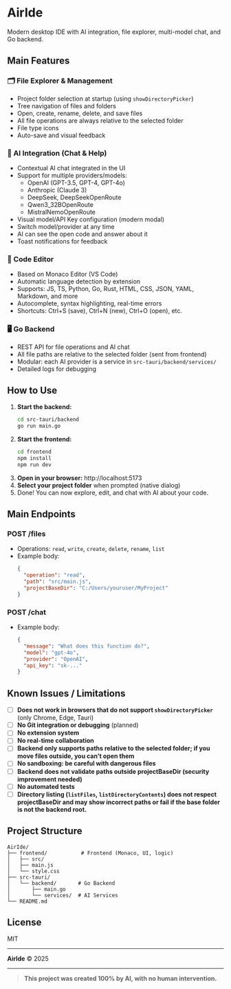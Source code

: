 # AirIde

Modern desktop IDE with AI integration, file explorer, multi-model chat, and Go backend.

## Main Features

### 🗂️ File Explorer & Management
- Project folder selection at startup (using `showDirectoryPicker`)
- Tree navigation of files and folders
- Open, create, rename, delete, and save files
- All file operations are always relative to the selected folder
- File type icons
- Auto-save and visual feedback

### 🧠 AI Integration (Chat & Help)
- Contextual AI chat integrated in the UI
- Support for multiple providers/models:
  - OpenAI (GPT-3.5, GPT-4, GPT-4o)
  - Anthropic (Claude 3)
  - DeepSeek, DeepSeekOpenRoute
  - Qwen3_32BOpenRoute
  - MistralNemoOpenRoute
- Visual model/API Key configuration (modern modal)
- Switch model/provider at any time
- AI can see the open code and answer about it
- Toast notifications for feedback

### 📝 Code Editor
- Based on Monaco Editor (VS Code)
- Automatic language detection by extension
- Supports: JS, TS, Python, Go, Rust, HTML, CSS, JSON, YAML, Markdown, and more
- Autocomplete, syntax highlighting, real-time errors
- Shortcuts: Ctrl+S (save), Ctrl+N (new), Ctrl+O (open), etc.

### 🖥️ Go Backend
- REST API for file operations and AI chat
- All file paths are relative to the selected folder (sent from frontend)
- Modular: each AI provider is a service in `src-tauri/backend/services/`
- Detailed logs for debugging

## How to Use

1. **Start the backend:**
   ```bash
   cd src-tauri/backend
   go run main.go
   ```
2. **Start the frontend:**
   ```bash
   cd frontend
   npm install
   npm run dev
   ```
3. **Open in your browser:**
   http://localhost:5173
4. **Select your project folder** when prompted (native dialog)
5. Done! You can now explore, edit, and chat with AI about your code.

## Main Endpoints

### POST /files
- Operations: `read`, `write`, `create`, `delete`, `rename`, `list`
- Example body:
  ```json
  {
    "operation": "read",
    "path": "src/main.js",
    "projectBaseDir": "C:/Users/youruser/MyProject"
  }
  ```

### POST /chat
- Example body:
  ```json
  {
    "message": "What does this function do?",
    "model": "gpt-4o",
    "provider": "OpenAI",
    "api_key": "sk-..."
  }
  ```

## Known Issues / Limitations

- [ ] **Does not work in browsers that do not support `showDirectoryPicker`** (only Chrome, Edge, Tauri)
- [ ] **No Git integration or debugging** (planned)
- [ ] **No extension system**
- [ ] **No real-time collaboration**
- [ ] **Backend only supports paths relative to the selected folder; if you move files outside, you can't open them**
- [ ] **No sandboxing: be careful with dangerous files**
- [ ] **Backend does not validate paths outside projectBaseDir (security improvement needed)**
- [ ] **No automated tests**
- [ ] **Directory listing (`listFiles`, `listDirectoryContents`) does not respect projectBaseDir and may show incorrect paths or fail if the base folder is not the backend root.**

## Project Structure

```
AirIde/
├── frontend/           # Frontend (Monaco, UI, logic)
│   ├── src/
│   ├── main.js
│   └── style.css
├── src-tauri/
│   └── backend/       # Go Backend
│       ├── main.go
│       └── services/  # AI Services
└── README.md
```

## License
MIT

---

**AirIde** © 2025

---

> **This project was created 100% by AI, with no human intervention.**